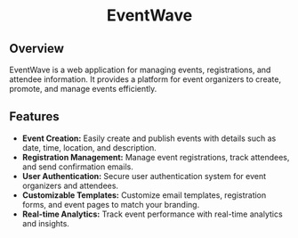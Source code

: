 <h1 align="center">EventWave</h1>

## Overview

EventWave is a web application for managing events, registrations, and attendee information. It provides a platform for event organizers to create, promote, and manage events efficiently.

## Features

- <b>Event Creation:</b> Easily create and publish events with details such as date, time, location, and description.
- <b>Registration Management:</b> Manage event registrations, track attendees, and send confirmation emails.
- <b>User Authentication:</b> Secure user authentication system for event organizers and attendees.
- <b>Customizable Templates:</b> Customize email templates, registration forms, and event pages to match your branding.
- <b>Real-time Analytics:</b> Track event performance with real-time analytics and insights.
